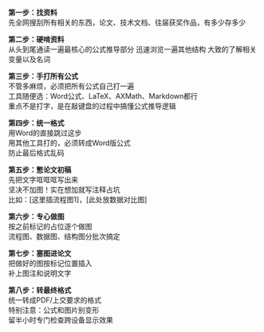 **第一步：找资料**  
先全网搜刮所有相关的东西，论文、技术文档、往届获奖作品，有多少存多少

**第二步：硬啃资料**  
从头到尾通读一遍最核心的公式推导部分
迅速浏览一遍其他结构
大致的了解相关变量以及名词

**第三步：手打所有公式**  
不管多麻烦，必须把所有公式自己打一遍  
工具随便选：Word公式、LaTeX、AXMath、Markdown都行  
重点不是打字，是在敲键盘的过程中搞懂公式推导逻辑  

**第四步：统一格式**  
用Word的直接跳过这步  
用其他工具打的，必须转成Word版公式  
防止最后格式乱码  

**第五步：憋论文初稿**  
先把文字哐哐哐写出来  
坚决不加图！实在想加就写注释占坑  
比如：[这里插流程图1]，[此处放数据对比图]  

**第六步：专心做图**  
按之前标记的占位逐个做图  
流程图、数据图、结构图分批次搞定  

**第七步：塞图进论文**  
把做好的图按标记位置插入  
补上图注和说明文字  

**第八步：转最终格式**  
统一转成PDF/上交要求的格式  
特别注意：公式和图片别变形  
留半小时专门检查跨设备显示效果  
